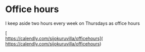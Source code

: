 # Office hours

I keep aside two hours every week on Thursdays as office hours

[  
https://calendly.com/sijokuruvilla/officehours](
https://calendly.com/sijokuruvilla/officehours)

